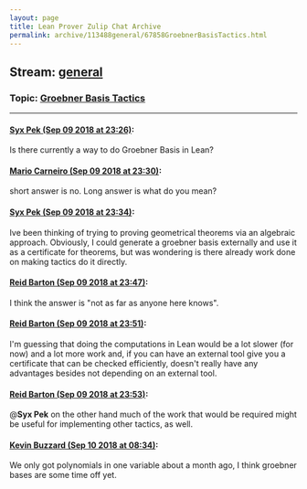 ```yaml
---
layout: page
title: Lean Prover Zulip Chat Archive 
permalink: archive/113488general/67858GroebnerBasisTactics.html
---
```


## Stream: [general](index.html)
### Topic: [Groebner Basis Tactics](67858GroebnerBasisTactics.html)

---

#### [Syx Pek (Sep 09 2018 at 23:26)](https://leanprover.zulipchat.com/#narrow/stream/113488-general/topic/Groebner%20Basis%20Tactics/near/133625535):
Is there currently a way to do Groebner Basis in Lean?

#### [Mario Carneiro (Sep 09 2018 at 23:30)](https://leanprover.zulipchat.com/#narrow/stream/113488-general/topic/Groebner%20Basis%20Tactics/near/133625670):
short answer is no. Long answer is what do you mean?

#### [Syx Pek (Sep 09 2018 at 23:34)](https://leanprover.zulipchat.com/#narrow/stream/113488-general/topic/Groebner%20Basis%20Tactics/near/133625779):
Ive been thinking of trying to proving geometrical theorems via an algebraic approach. Obviously, I could generate a groebner basis externally and use it as a certificate for theorems, but was wondering is there already work done on making tactics do it directly.

#### [Reid Barton (Sep 09 2018 at 23:47)](https://leanprover.zulipchat.com/#narrow/stream/113488-general/topic/Groebner%20Basis%20Tactics/near/133626122):
I think the answer is "not as far as anyone here knows".

#### [Reid Barton (Sep 09 2018 at 23:51)](https://leanprover.zulipchat.com/#narrow/stream/113488-general/topic/Groebner%20Basis%20Tactics/near/133626235):
I'm guessing that doing the computations in Lean would be a lot slower (for now) and a lot more work and, if you can have an external tool give you a certificate that can be checked efficiently, doesn't really have any advantages besides not depending on an external tool.

#### [Reid Barton (Sep 09 2018 at 23:53)](https://leanprover.zulipchat.com/#narrow/stream/113488-general/topic/Groebner%20Basis%20Tactics/near/133626301):
@**Syx Pek** on the other hand much of the work that would be required might be useful for implementing other tactics, as well.

#### [Kevin Buzzard (Sep 10 2018 at 08:34)](https://leanprover.zulipchat.com/#narrow/stream/113488-general/topic/Groebner%20Basis%20Tactics/near/133641505):
We only got polynomials in one variable about a month ago, I think groebner bases are some time off yet.

